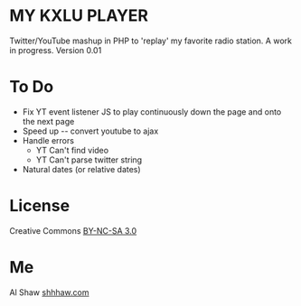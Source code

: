 # MY KXLU PLAYER

Twitter/YouTube mashup in PHP to 'replay' my favorite radio station.
A work in progress.
Version 0.01

# To Do

* Fix YT event listener JS to play continuously down the page and onto the next page
* Speed up -- convert youtube to ajax
* Handle errors
	* YT Can't find video
	* YT Can't parse twitter string
* Natural dates (or relative dates)
	

# License

Creative Commons [BY-NC-SA 3.0](http://creativecommons.org/licenses/by-nc-sa/3.0/us/)

# Me

Al Shaw
[shhhaw.com](http://www.shhhaw.com)